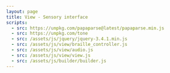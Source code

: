 ```yaml
---
layout: page
title: View - Sensory interface
scripts:
  - src: https://unpkg.com/papaparse@latest/papaparse.min.js
  - src: https://unpkg.com/tone
  - src: /assets/js/jquery/jquery-3.4.1.min.js
  - src: /assets/js/view/braille_controller.js
  - src: /assets/js/view/audio.js
  - src: /assets/js/view/view.js
  - src: /assets/js/builder/builder.js
---
```


<div onload="initializeViewScript()">
  <div id="container">
  </div>
</div>
